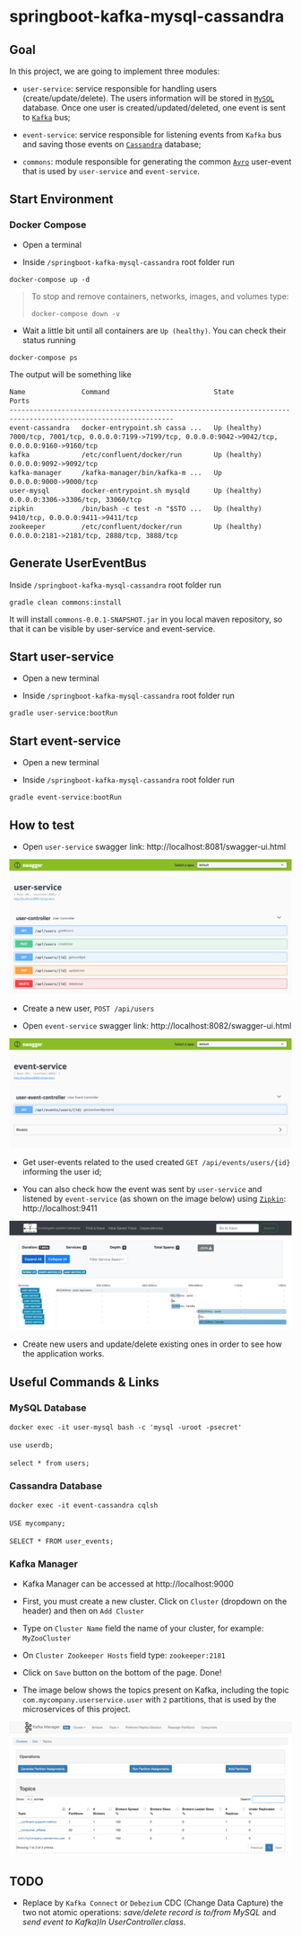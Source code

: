 # springboot-kafka-mysql-cassandra

## Goal

In this project, we are going to implement three modules:

- `user-service`: service responsible for handling users (create/update/delete). The users information will be stored in
[`MySQL`](https://www.mysql.com) database. Once one user is created/updated/deleted, one event is sent to
[`Kafka`](https://kafka.apache.org) bus;

- `event-service`: service responsible for listening events from `Kafka` bus and saving those events on
[`Cassandra`](http://cassandra.apache.org) database;

- `commons`: module responsible for generating the common [`Avro`](https://avro.apache.org) user-event that is used by
`user-service` and `event-service`. 

## Start Environment

### Docker Compose

- Open a terminal

- Inside `/springboot-kafka-mysql-cassandra` root folder run
```
docker-compose up -d
```
> To stop and remove containers, networks, images, and volumes type:
> ```
> docker-compose down -v
> ```

- Wait a little bit until all containers are `Up (healthy)`. You can check their status running
```
docker-compose ps
```
The output will be something like
```
Name              Command                          State          Ports
---------------------------------------------------------------------------------------------------------------
event-cassandra   docker-entrypoint.sh cassa ...   Up (healthy)   7000/tcp, 7001/tcp, 0.0.0.0:7199->7199/tcp, 0.0.0.0:9042->9042/tcp, 0.0.0.0:9160->9160/tcp
kafka             /etc/confluent/docker/run        Up (healthy)   0.0.0.0:9092->9092/tcp
kafka-manager     /kafka-manager/bin/kafka-m ...   Up             0.0.0.0:9000->9000/tcp
user-mysql        docker-entrypoint.sh mysqld      Up (healthy)   0.0.0.0:3306->3306/tcp, 33060/tcp
zipkin            /bin/bash -c test -n "$STO ...   Up (healthy)   9410/tcp, 0.0.0.0:9411->9411/tcp
zookeeper         /etc/confluent/docker/run        Up (healthy)   0.0.0.0:2181->2181/tcp, 2888/tcp, 3888/tcp
```

## Generate UserEventBus

Inside `/springboot-kafka-mysql-cassandra` root folder run
```
gradle clean commons:install
```
It will install `commons-0.0.1-SNAPSHOT.jar` in you local maven repository, so that it can be visible by user-service and event-service.

## Start user-service

- Open a new terminal

- Inside `/springboot-kafka-mysql-cassandra` root folder run
```
gradle user-service:bootRun
```

## Start event-service

- Open a new terminal

- Inside `/springboot-kafka-mysql-cassandra` root folder run
```
gradle event-service:bootRun
```

## How to test

- Open `user-service` swagger link: http://localhost:8081/swagger-ui.html

![user-service](images/user-service.png)

- Create a new user, `POST /api/users`

- Open `event-service` swagger link: http://localhost:8082/swagger-ui.html

![event-service](images/event-service.png)

- Get user-events related to the used created `GET /api/events/users/{id}` informing the user id;

- You can also check how the event was sent by `user-service` and listened by `event-service` (as shown on the image below)
using [`Zipkin`](https://zipkin.io): http://localhost:9411

![zipkin](images/zipkin.png)

- Create new users and update/delete existing ones in order to see how the application works.

## Useful Commands & Links

### MySQL Database
```
docker exec -it user-mysql bash -c 'mysql -uroot -psecret'

use userdb;

select * from users;
```

### Cassandra Database
```
docker exec -it event-cassandra cqlsh

USE mycompany;

SELECT * FROM user_events; 
```

### Kafka Manager

- Kafka Manager can be accessed at http://localhost:9000

- First, you must create a new cluster. Click on `Cluster` (dropdown on the header) and then on `Add Cluster`

- Type on `Cluster Name` field the name of your cluster, for example: `MyZooCluster`

- On `Cluster Zookeeper Hosts` field type: `zookeeper:2181`

- Click on `Save` button on the bottom of the page. Done!

- The image below shows the topics present on Kafka, including the topic `com.mycompany.userservice.user` with `2` partitions,
that is used by the microservices of this project.

![kafka-manager](images/kafka-manager.png)

## TODO

- Replace by `Kafka Connect` or `Debezium` CDC (Change Data Capture) the two not atomic operations: *save/delete record
is to/from MySQL* and *send event to Kafka)In UserController.class*.